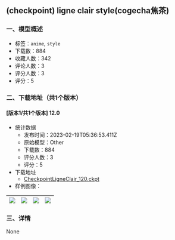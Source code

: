 ## (checkpoint) ligne clair style(cogecha焦茶)
### 一、模型概述

- 标签：`anime`, `style`
- 下载数：884
- 收藏人数：342
- 评论人数：3
- 评分人数：3
- 评分：5

### 二、下载地址（共1个版本）

#### [版本1/共1个版本] 12.0

- 统计数据
  - 发布时间：2023-02-19T05:36:53.411Z
  - 原始模型：Other
  - 下载数：884
  - 评分人数：3
  - 评分：5
- 下载地址
  - [CheckpointLigneClair_120.ckpt](https://civitai.com/api/download/models/12433)
- 样例图像：

| <img src="https://image.civitai.com/xG1nkqKTMzGDvpLrqFT7WA/26ff5012-c31f-45d8-bb2a-fde797dc4d00/width=450/119818.jpeg" /> | <img src="https://image.civitai.com/xG1nkqKTMzGDvpLrqFT7WA/dd0b8cf6-7345-4c3d-e850-fc7c751a9f00/width=450/119836.jpeg" /> | <img src="https://image.civitai.com/xG1nkqKTMzGDvpLrqFT7WA/d52e67e8-fa30-48c8-9d60-3de51cf11300/width=450/119835.jpeg" /> | <img src="https://image.civitai.com/xG1nkqKTMzGDvpLrqFT7WA/2aeaca5a-455e-46c2-dd7d-1bbe0f895e00/width=450/119834.jpeg" /> |
| ---- | ---- | ---- | ---- |


### 三、详情
None